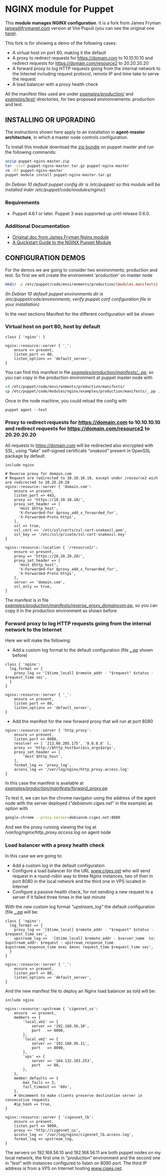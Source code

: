 # NGINX module for Puppet

This **module manages NGINX configuration**. It is a fork from James Fryman <james@frymanet.com> version at Vox Pupuli (you can see the original one [here](https://github.com/voxpupuli/puppet-nginx)).

This fork is for showing a demo of the following cases:
* A virtual host on port 80, making it the default
* A proxy to redirect requests for https://domain.com to 10.10.10.10 and redirect requests for https://domain.com/resource2 to 20.20.20.20
* A forward proxy to log HTTP requests going from the internal network to the Internet including request protocol, remote IP and time take to serve the request
* A load balancer with a proxy health check


All the manifest files used are under *[examples/production/](https://github.com/Ciges/puppet-nginx/blob/master/examples/production/)* and *[examples/test/](https://github.com/Ciges/puppet-nginx/blob/master/examples/test/)* directories, for two proposed environnements: production and test.


## INSTALLING OR UPGRADING

The instructions shown here apply to an installation in **agent-master architecture**, in which a master node controls configuration.

To install this module download the [zip bundle](https://github.com/Ciges/puppet-nginx/archive/master.zip) on puppet master and run the following commands:

```bash
unzip puppet-nginx-master.zip
tar -czvf puppet-nginx-master.tar.gz puppet-nginx-master
rm -Rf puppet-nginx-master
puppet module install puppet-nginx-master.tar.gz
```

*(In Debian 10 default puppet config dir is /etc/puppet/ so this module will be installed inder /etc/puppet/code/modules/nginx/)*

### Requirements

* Puppet 4.6.1 or later.  Puppet 3 was supported up until release 0.6.0.

### Additional Documentation

* [Original doc from James Fryman Nginx module](https://github.com/Ciges/puppet-nginx/blob/master/README_voxpopuli.md)
* [A Quickstart Guide to the NGINX Puppet Module](https://github.com/Ciges/puppet-nginx/blob/master/docs/quickstart.md)

## CONFIGURATION DEMOS

For the demos we are going to consider two environments: production and test. So first we will create the environment *'production'* on master node

```bash
mkdir -p /etc/puppet/code/environments/production/{modules,manifests}
```

*(In Debian 10 default puppet environments dir is /etc/puppet/code/environments, verify puppet.conf configuration file in your installation)*

In the next sections Manifest for the different configuration will be shown

### Virtual host on port 80, host by default

```puppet
class { 'nginx': }

nginx::resource::server { '_':
    ensure => present, 
    listen_port => 80,
    listen_options => 'default_server',
}
```

You can find this manifest in file [*examples/production/manifests/_.pp*](https://github.com/Ciges/puppet-nginx/blob/master/examples/production/manifests/_.pp), so you can copy in the production environment at puppet master node with

```bash
cd /etc/puppet/code/environments/production/manifests/
cp /etc/puppet/code/modules/nginx/examples/production/manifests/_.pp .
```

Once in the node machine, you could reload the config with

````
puppet agent --test
````

### Proxy to redirect requests for https://domain.com to 10.10.10.10 and redirect requests for https://domain.com/resource2 to 20.20.20.20

All requests to https://domain.com will be redirected also encrypted with SSL, using "fake" self-signed certificate *"snakeoil"* present in OpenSSL package by default.

````puppet
include nginx

# Reverse proxy for domain.com
# Request are redirected to 10.10.10.10, except under /resource2 wich are redirected to 20.20.20.20
nginx::resource::server { 'domain.com':
    ensure => present,
    listen_port => 443,
    proxy => 'https://10.10.10.10/',
    proxy_set_header => [ 
      'Host $http_host',
      'X-Forwarded-For $proxy_add_x_forwarded_for',
      'X-Forwarded-Proto https',
    ],
    ssl => true,
    ssl_cert => '/etc/ssl/certs/ssl-cert-snakeoil.pem',
    ssl_key => '/etc/ssl/private/ssl-cert-snakeoil.key'
}

nginx::resource::location { '/resource2/':
    ensure => present,
    proxy => 'https://20.20.20.20/',
    proxy_set_header => [ 
      'Host $http_host',
      'X-Forwarded-For $proxy_add_x_forwarded_for',
      'X-Forwarded-Proto https',
    ],
    server => 'domain.com',
    ssl_only => true,
}
````

The manifest is in file [*examples/production/manifests/reverse_proxy_domaincom.pp*](https://github.com/Ciges/puppet-nginx/blob/master/examples/production/manifests/reverse_proxy_domaincom.pp), so you can copy it in the production environment as shown before.

### Forward proxy to log HTTP requests going from the internal network to the Internet

Here we will make the following:
* Add a custom log format to the default configuration (file *[_.pp](https://github.com/Ciges/puppet-nginx/blob/master/examples/production/manifests/_.pp)* shown before)

```puppet
class { 'nginx':
  log_format => {
    proxy_log => '[$time_local] $remote_addr - "$request" $status - $request_time sec',
  }
}

nginx::resource::server { '_':
    ensure => present, 
    listen_port => 80,
    listen_options => 'default_server',
}
```

* Add the manifest for the new forward proxy that will run at port 8080

```puppet
nginx::resource::server { 'http_proxy':
    ensure => present,
    listen_port => 8080,
    resolver => [ '213.60.205.175', '8.8.8.8' ],
    proxy => 'http://$http_host$uri$is_args$args',
    proxy_set_header => [
        'Host $http_host',
    ],
    format_log => 'proxy_log',
    access_log => '/var/log/nginx/http_proxy.access.log'
}
```

In this case the manifest is available at [*examples/production/manifests/forward_proxy.pp*](https://github.com/Ciges/puppet-nginx/blob/master/examples/production/manifests/forward_proxy.pp)

To test it, we can tun the chrome navigator using the address of the agent node with the server deployed (*"debianvm.ciges.net*" in the example) as option with

````bash
google-chrome --proxy-server=debianvm.ciges.net:8080
````

And see the proxy running viewing the log at */var/log/nginx/http_proxy.access.log* on agent node


### Load balancer with a proxy health check

In this case we are going to:
* Add a custom log in the default configuration
* Configure a load balancer for the URL www.ciges.net who will send request in a round-robin way to three Nginx instances, two of then in port 8080 in the local network and the third one in VPS located in Internet
* Configure a passive health check, for not sending a new request to a server if it failed three times in the last minute


With the new custom log format *"upstream_log"* the default configuration (file *[_.pp](https://github.com/Ciges/puppet-nginx/blob/master/examples/production/manifests/_.pp)* will be:

```puppet
class { 'nginx':
  log_format => {
    proxy_log => '[$time_local] $remote_addr - "$request" $status - $request_time sec',
    upstream_log =>  '[$time_local] $remote_addr - $server_name  to: $upstream_addr: $request - upstream_response_time $upstream_response_time msec $msec request_time $request_time sec',
  }
}

nginx::resource::server { '_':
    ensure => present, 
    listen_port => 80,
    listen_options => 'default_server',
}
```

And the new manifest file to deploy an Nginx load balancer as told will be:

```puppet
include nginx

nginx::resource::upstream { 'cigesnet_us':
    ensure  => present,
    members => {
        'local_vm1' => {
            server => '192.168.56.10',
            port   => 8090,
        },
        'local_vm2' => {
            server => '192.168.56.11',
            port   => 8090,
        },
        'vps' => {
            server => '164.132.103.253',
            port   => 80,
        },
    },
    member_defaults => {
        max_fails => 3,
        fail_timeout => '60s',
    },
    # Uncomment to make clients preserve destination server in consecutive requests
    #ip_hash => true,
}

nginx::resource::server { 'cigesnet_lb':
    ensure => present,
    listen_port => 9090,
    proxy => 'http://cigesnet_us',
    access_log => '/var/log/nginx/cigesnet_lb.access.log',
    format_log => upstream_log,
} 
```

The servers on 192.168.56.10 and 192.168.56.11 are both puppet nodes on my local network, the first one in *"production"* environment and the second one in *"test"* with instances configured to listen on 8090 port. The third IP address is from a VPS on Internet hosting www.ciges.net.


